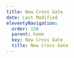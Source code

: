 ```yaml
---
title: New Cross Gate
date: Last Modified
eleventyNavigation:
  order: 150
  parent: home
  key: New Cross Gate
  title: New Cross Gate
---
```


